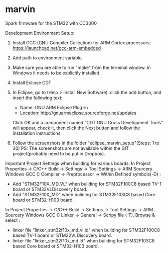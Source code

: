 # marvin

Spark firmware for the STM32 with CC3000

Development Environment Setup:

1. Install GCC (GNU Compiler Collection) for ARM Cortex processors:
	 https://launchpad.net/gcc-arm-embedded

2. Add path to environment variable.

3. Make sure you are able to run "make" from the terminal window.
   In Windows it needs to be explicitly installed.

4. Install Eclipse CDT

5. In Eclipse, go to (Help > Install New Software).
   click the add button, and insert the following text:

   * Name: GNU ARM Eclipse Plug-in
   * Location: http://gnuarmeclipse.sourceforge.net/updates

   Click OK and a component named "CDT GNU Cross Development Tools" will appear,
   check it, then click the Next button and follow the installation instructions.

6. Follow the screenshots in the folder "eclipse_marvin_setup"(Steps: 1 to 30)
   PS: The screenshots are not available within the GIT project(probably need to be put in Dropbox).
   
Important Project Settings when building for various boards:
In Project Properties -> C/C++ Build -> Settings -> Tool Settings -> ARM Sourcery Windows GCC C Compiler -> Preprocessor -> Within Defined symbols(-D) :
* Add "STM32F10X_MD_VL" when building for STM32F100C8 based TV-1 board or STM32VLDiscovery board.
* Add "STM32F10X_MD" when building for STM32F103C8 based Core board or STM32-H103 board.

In Project Properties -> C/C++ Build -> Settings -> Tool Settings -> ARM Sourcery Windows GCC C Linker -> General -> Scripy file (-T), Browse & select :
* linker file "linker_stm32f10x_md_vl.ld" when building for STM32F100C8 based TV-1 board or STM32VLDiscovery board.
* linker file "linker_stm32f10x_md.ld" when building for STM32F103C8 based Core board or STM32-H103 board.



